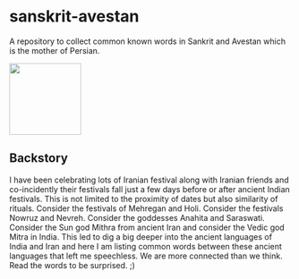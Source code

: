 # sanskrit-avestan

A repository to collect common known words in Sankrit and Avestan which is the mother of Persian.

<img src="sanskrit-avestan/Slide1.jpeg" width="128"/>


##  Backstory

I have been celebrating lots of Iranian festival along with Iranian friends and co-incidently their festivals fall just a few days before or after ancient Indian festivals. This is not limited to the proximity of dates but also similarity of rituals. Consider the festivals of Mehregan and Holi. Consider the festivals Nowruz and Nevreh. Consider the goddesses Anahita and Saraswati. Consider the Sun god Mithra from ancient Iran and consider the Vedic god Mitra in India. This led to dig a big deeper into the ancient languages of India and Iran and here I am listing common words between these ancient languages that left me speechless. We are more connected than we think. Read the words to be surprised. ;) 
